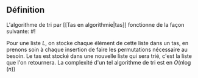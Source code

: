 ## Définition
L'algorithme de tri par [[Tas en algorithmie|tas]] fonctionne de la façon suivante: #!

Pour une liste $L$, on stocke chaque élément de cette liste dans un tas, en prenons soin à chaque insertion de faire les permutations nécessaire au besoin.
Le tas est stocké dans une nouvelle liste qui sera trié, c'est la liste que l'on retournera.
La complexité d'un tel algorithme de tri est en $O(n\log(n))$
